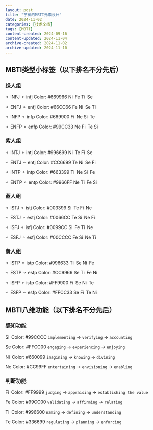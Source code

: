```yaml
---
layout: post
title: "芋椰的MBTI元素设计"
date: 2024-11-02
categories: [技术文档]
tags: [MBTI]
content-created: 2024-09-16
content-updated: 2024-11-04
archive-created: 2024-11-02
archive-updated: 2024-11-10
---
```


## MBTI类型小标签（以下排名不分先后）

### 绿人组

<span class="MBTItag infj">⚬ INFJ</span>
<span class="MBTItag infj">⚬ infj</span>
Color: &#35;669966
<span class="MBTIfuncP Ni">Ni </span>
<span class="MBTIfuncJ Fe">Fe</span>
<span class="MBTIfuncJ Ti">Ti </span>
<span class="MBTIfuncP Se">Se</span>

<span class="MBTItag enfj">⚬ ENFJ</span>
<span class="MBTItag enfj">⚬ enfj</span>
Color: &#35;66CC66
<span class="MBTIfuncJ Fe">Fe</span>
<span class="MBTIfuncP Ni">Ni </span>
<span class="MBTIfuncP Se">Se</span>
<span class="MBTIfuncJ Ti">Ti </span>

<span class="MBTItag infp">⚬ INFP</span>
<span class="MBTItag infp">⚬ infp</span>
Color: &#35;669900
<span class="MBTIfuncJ Fi">Fi </span>
<span class="MBTIfuncP Ne">Ne</span>
<span class="MBTIfuncP Si">Si </span>
<span class="MBTIfuncJ Te">Te</span>

<span class="MBTItag enfp">⚬ ENFP</span>
<span class="MBTItag enfp">⚬ enfp</span>
Color: &#35;99CC33
<span class="MBTIfuncP Ne">Ne</span>
<span class="MBTIfuncJ Fi">Fi </span>
<span class="MBTIfuncJ Te">Te</span>
<span class="MBTIfuncP Si">Si </span>

### 紫人组

<span class="MBTItag intj">⚬ INTJ</span>
<span class="MBTItag intj">⚬ intj</span>
Color: &#35;996699
<span class="MBTIfuncP Ni">Ni </span>
<span class="MBTIfuncJ Te">Te</span>
<span class="MBTIfuncJ Fi">Fi </span>
<span class="MBTIfuncP Se">Se</span>

<span class="MBTItag entj">⚬ ENTJ</span>
<span class="MBTItag entj">⚬ entj</span>
Color: &#35;CC6699
<span class="MBTIfuncJ Te">Te</span>
<span class="MBTIfuncP Ni">Ni </span>
<span class="MBTIfuncP Se">Se</span>
<span class="MBTIfuncJ Fi">Fi </span>

<span class="MBTItag intp">⚬ INTP</span>
<span class="MBTItag intp">⚬ intp</span>
Color: &#35;663399
<span class="MBTIfuncJ Ti">Ti </span>
<span class="MBTIfuncP Ne">Ne</span>
<span class="MBTIfuncP Si">Si </span>
<span class="MBTIfuncJ Fe">Fe</span>

<span class="MBTItag entp">⚬ ENTP</span>
<span class="MBTItag entp">⚬ entp</span>
Color: &#35;9966FF
<span class="MBTIfuncP Ne">Ne</span>
<span class="MBTIfuncJ Ti">Ti </span>
<span class="MBTIfuncJ Fe">Fe</span>
<span class="MBTIfuncP Si">Si </span>

### 蓝人组

<span class="MBTItag istj">⚬ ISTJ</span>
<span class="MBTItag istj">⚬ istj</span>
Color: &#35;003399
<span class="MBTIfuncP Si">Si </span>
<span class="MBTIfuncJ Te">Te</span>
<span class="MBTIfuncJ Fi">Fi </span>
<span class="MBTIfuncP Ne">Ne</span>

<span class="MBTItag estj">⚬ ESTJ</span>
<span class="MBTItag estj">⚬ estj</span>
Color: &#35;0066CC
<span class="MBTIfuncJ Te">Te</span>
<span class="MBTIfuncP Si">Si </span>
<span class="MBTIfuncP Ne">Ne</span>
<span class="MBTIfuncJ Fi">Fi </span>

<span class="MBTItag isfj">⚬ ISFJ</span>
<span class="MBTItag isfj">⚬ isfj</span>
Color: &#35;0099CC
<span class="MBTIfuncP Si">Si </span>
<span class="MBTIfuncJ Fe">Fe</span>
<span class="MBTIfuncJ Ti">Ti </span>
<span class="MBTIfuncP Ne">Ne</span>

<span class="MBTItag esfj">⚬ ESFJ</span>
<span class="MBTItag esfj">⚬ esfj</span>
Color: &#35;00CCCC
<span class="MBTIfuncJ Fe">Fe</span>
<span class="MBTIfuncP Si">Si </span>
<span class="MBTIfuncP Ne">Ne</span>
<span class="MBTIfuncJ Ti">Ti </span>

### 黄人组

<span class="MBTItag istp">⚬ ISTP</span>
<span class="MBTItag istp">⚬ istp</span>
Color: &#35;996633
<span class="MBTIfuncJ Ti">Ti </span>
<span class="MBTIfuncP Se">Se</span>
<span class="MBTIfuncP Ni">Ni </span>
<span class="MBTIfuncJ Fe">Fe</span>

<span class="MBTItag estp">⚬ ESTP</span>
<span class="MBTItag estp">⚬ estp</span>
Color: &#35;CC9966
<span class="MBTIfuncP Se">Se</span>
<span class="MBTIfuncJ Ti">Ti </span>
<span class="MBTIfuncJ Fe">Fe</span>
<span class="MBTIfuncP Ni">Ni </span>

<span class="MBTItag isfp">⚬ ISFP</span>
<span class="MBTItag isfp">⚬ isfp</span>
Color: &#35;FF9900
<span class="MBTIfuncJ Fi">Fi </span>
<span class="MBTIfuncP Se">Se</span>
<span class="MBTIfuncP Ni">Ni </span>
<span class="MBTIfuncJ Te">Te</span>

<span class="MBTItag esfp">⚬ ESFP</span>
<span class="MBTItag esfp">⚬ esfp</span>
Color: &#35;FFCC33
<span class="MBTIfuncP Se">Se</span>
<span class="MBTIfuncJ Fi">Fi </span>
<span class="MBTIfuncJ Te">Te</span>
<span class="MBTIfuncP Ni">Ni </span>

## MBTI八维功能（以下排名不分先后）

### 感知功能

<span class="MBTIfuncP Si">Si </span>
<span style="display: inline-block">Color: &#35;99CCCC</span> `implementing` -> `verifying` -> `accounting`

<span class="MBTIfuncP Se">Se</span>
<span style="display: inline-block">Color: &#35;FFCC00</span> `engaging` -> `experiencing` -> `enjoying`

<span class="MBTIfuncP Ni">Ni </span>
<span style="display: inline-block">Color: &#35;660099</span> `imagining` -> `knowing` -> `divining`

<span class="MBTIfuncP Ne">Ne</span>
<span style="display: inline-block">Color: &#35;CC99FF</span> `entertaining` -> `envisioning` -> `enabling`


### 判断功能

<span class="MBTIfuncJ Fi">Fi </span>
<span style="display: inline-block">Color: &#35;FF9999</span> `judging` -> `appraising` -> `establishing the value`

<span class="MBTIfuncJ Fe">Fe</span>
<span style="display: inline-block">Color: &#35;99CC00</span> `validating` -> `affirming` -> `relating`

<span class="MBTIfuncJ Ti">Ti </span>
<span style="display: inline-block">Color: &#35;996600</span> `naming` -> `defining` -> `understanding`

<span class="MBTIfuncJ Te">Te</span>
<span style="display: inline-block">Color: &#35;336699</span> `regulating` -> `planning` -> `enforcing`
